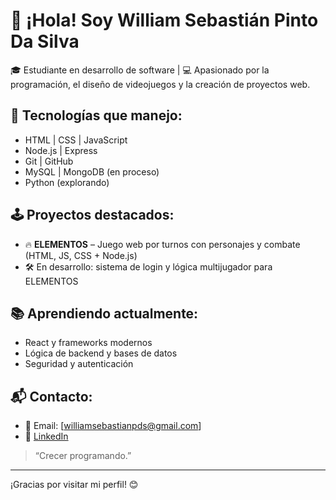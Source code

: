 # 👋 ¡Hola! Soy William Sebastián Pinto Da Silva

🎓 Estudiante en desarrollo de software | 💻 Apasionado por la programación, el diseño de videojuegos y la creación de proyectos web.

## 🚀 Tecnologías que manejo:
- HTML | CSS | JavaScript 
- Node.js | Express
- Git | GitHub
- MySQL | MongoDB (en proceso)
- Python (explorando)

## 🕹️ Proyectos destacados:
- 🔥 **ELEMENTOS** – Juego web por turnos con personajes y combate (HTML, JS, CSS + Node.js)
- 🛠️ En desarrollo: sistema de login y lógica multijugador para ELEMENTOS

## 📚 Aprendiendo actualmente:
- React y frameworks modernos
- Lógica de backend y bases de datos
- Seguridad y autenticación

## 📬 Contacto:
- 📧 Email: [williamsebastianpds@gmail.com]
- 💼 [LinkedIn](www.linkedin.com/in/wsebastianpds)

> “Crecer programando.”

--- 

¡Gracias por visitar mi perfil! 😊

